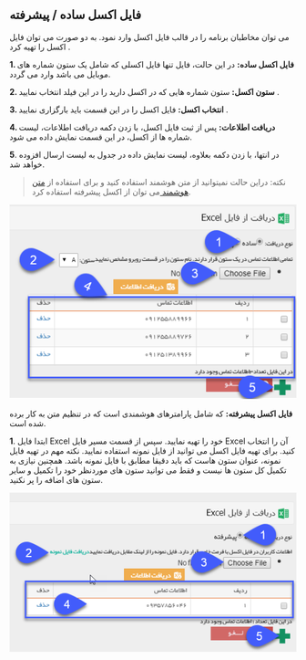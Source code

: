﻿## فایل اکسل ساده / پیشرفته



می توان مخاطبان برنامه را در قالب فایل اکسل وارد نمود. به دو صورت می توان فایل اکسل را تهیه کرد .

**1. فایل اکسل ساده:** در این حالت، فایل تنها فایل اکسلی که شامل یک ستون شماره های موبایل می باشد وارد می گردد.

**2. ستون اکسل:** ستون شماره هایی که در اکسل دارید را در این فیلد انتخاب نمایید .

**3. انتخاب اکسل:** فایل اکسل را در این قسمت باید بارگزاری نمایید .

**4. دریافت اطلاعات:** پس از ثبت فایل اکسل، با زدن دکمه دریافت اطلاعات، لیست شماره ها  از اکسل، در این قسمت نمایش داده می شود.

**5**. در انتها، با زدن دکمه بعلاوه، لیست نمایش داده در جدول به لیست ارسال افزوده خواهد شد.

> نکته: دراین حالت نمیتوانید از متن هوشمند استفاده کنید و برای استفاده از [متن هوشمند ](https://github.com/1stco/PayamGostarDocs/blob/master/help%202.5.4/Marketing/matn-hoshmand/matn-hoshmand.md)می توان از اکسل پیشرفته استفاده کرد.

![](advertise-Step3SelectAudiences-bank9.png)

**فایل اکسل پیشرفته:** که شامل پارامترهای هوشمندی است که در تنظیم متن به کار برده شده است.

 **1**. ابتدا فایل Excel  خود را تهیه نمایید. سپس از قسمت مسیر فایل Excel آن را انتخاب کنید. برای تهیه فایل اکسل می توانید از فایل نمونه استفاده نمایید. نکته مهم در تهیه فایل نمونه، عنوان ستون هاست که باید دقیقا مطابق با فایل نمونه باشد. همچنین نیازی به تکمیل کل ستون ها نیست و فقط می توانید ستون های موردنظر خود را تکمیل و سایر ستون های اضافه را پر نکنید.
 
 ![](advertise-Step3SelectAudiences-bank10.png)
 
 
 
 
 
 
 
 
 
 
 
 
 
 
 
 
 
 
 
 
 
 
